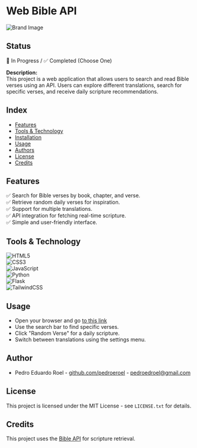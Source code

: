 # Web Bible API

![Brand Image](/img/brand.png)

## Status

🚀 In Progress / ✅ Completed (Choose One)

**Description:**  
This project is a web application that allows users to search and read Bible verses using an API. Users can explore different translations, search for specific verses, and receive daily scripture recommendations.

## Index
* [Features](#features)
* [Tools & Technology](#tools--technology)
* [Installation](#installation)
* [Usage](#usage)
* [Authors](#authors)
* [License](#license)
* [Credits](#credits)

## Features
✅ Search for Bible verses by book, chapter, and verse.  
✅ Retrieve random daily verses for inspiration.  
✅ Support for multiple translations.  
✅ API integration for fetching real-time scripture.  
✅ Simple and user-friendly interface.  

## Tools & Technology

![HTML5](https://img.shields.io/badge/HTML5-E34F26?style=for-the-badge&logo=html5&logoColor=white)  
![CSS3](https://img.shields.io/badge/CSS3-1572B6?style=for-the-badge&logo=css3&logoColor=white)  
![JavaScript](https://img.shields.io/badge/JavaScript-F7DF1E?style=for-the-badge&logo=javascript&logoColor=black)  
![Python](https://img.shields.io/badge/Python-FFD43B?style=for-the-badge&logo=python&logoColor=blue)  
![Flask](https://img.shields.io/badge/Flask-222222?style=for-the-badge&logo=flask&logoColor=white)  
![TailwindCSS](https://img.shields.io/badge/Tailwind_CSS-38B2AC?style=for-the-badge&logo=tailwind-css&logoColor=white)  

## Usage
- Open your browser and go [to this link](https://)
- Use the search bar to find specific verses.
- Click "Random Verse" for a daily scripture.
- Switch between translations using the settings menu.

## Author
- Pedro Eduardo Roel - [github.com/pedroeroel](https://github.com/pedroeroel) - pedroedroel@gmail.com

## License

This project is licensed under the MIT License - see `LICENSE.txt` for details.

## Credits
This project uses the [Bible API](https://bible-api.com/) for scripture retrieval.


